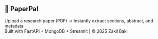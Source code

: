 ## 🚀 PaperPal
Upload a research paper (PDF) → Instantly extract sections, abstract, and metadata  
Built with FastAPI + MongoDB + Streamlit | © 2025 Zakil Baki
